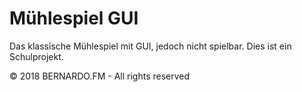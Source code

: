 # Mühlespiel GUI

Das klassische Mühlespiel mit GUI, jedoch nicht spielbar. Dies ist ein 
Schulprojekt.

© 2018 BERNARDO.FM - All rights reserved

